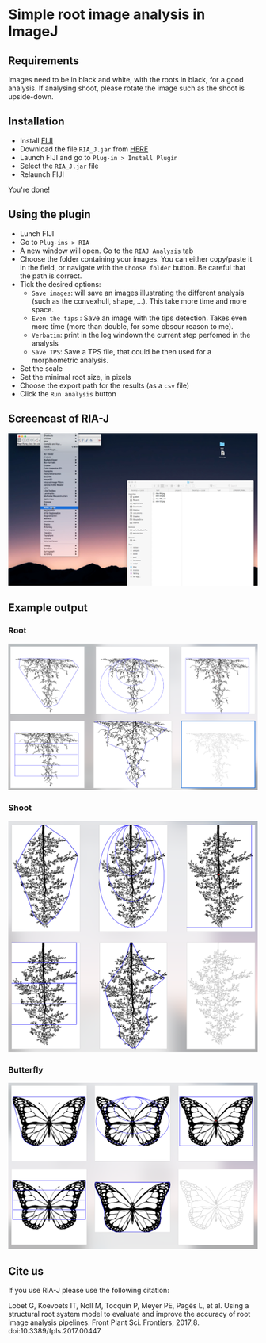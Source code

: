 # Simple root image analysis in ImageJ

## Requirements

Images need to be in black and white, with the roots in black, for a good analysis. If analysing shoot, please rotate the image such as the shoot is upside-down. 

## Installation


- Install [FIJI](https://fiji.sc/)
- Download the file `RIA_J.jar` from [HERE](https://github.com/guillaumelobet/RIA/raw/master/RIA_J.jar)
- Launch FIJI and go to `Plug-in > Install Plugin`
- Select the `RIA_J.jar` file
- Relaunch FIJI

You're done!


## Using the plugin

- Lunch FIJI
- Go to `Plug-ins > RIA`
- A new window will open. Go to the `RIAJ Analysis` tab
- Choose the folder containing your images. You can either copy/paste it in the field, or navigate with the `Choose folder` button. Be careful that the path is correct. 
- Tick the desired options:
  - `Save images`: will save an images illustrating the different analysis (such as the convexhull, shape, ...). This take more time and more space.
  - `Even the tips` : Save an image with the tips detection. Takes even more time (more than double, for some obscur reason to me). 
  - `Verbatim`: print in the log windown the current step perfomed in the analysis
  - `Save TPS`: Save a TPS file, that could be then used for a morphometric analysis. 
- Set the scale
- Set the minimal root size, in pixels
- Choose the export path for the results (as a `csv` file) 
- Click the `Run analysis` button

## Screencast of RIA-J

[![IMAGE ALT TEXT HERE](/img/video.png)](https://www.youtube.com/watch?v=xgBFaJgVdyE)

## Example output

### Root

![example output](/img/output.png)

### Shoot

![example output](/img/output_2.png)


### Butterfly

![example output](/img/output_3.png)


## Cite us

If you use RIA-J please use the following citation:

  Lobet G, Koevoets IT, Noll M, Tocquin P, Meyer PE, Pagès L, et al. Using a structural root system model to evaluate and improve the accuracy of root image analysis pipelines. Front Plant Sci. Frontiers; 2017;8. doi:10.3389/fpls.2017.00447
